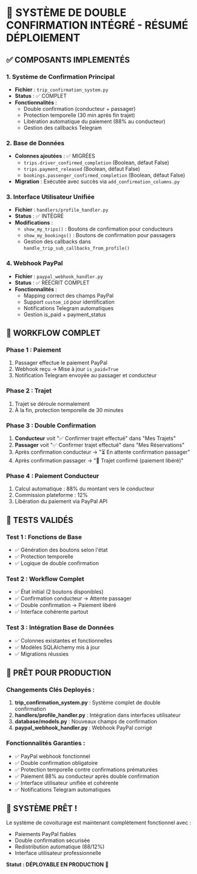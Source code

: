 # 🎯 SYSTÈME DE DOUBLE CONFIRMATION INTÉGRÉ - RÉSUMÉ DÉPLOIEMENT

## ✅ COMPOSANTS IMPLEMENTÉS

### 1. Système de Confirmation Principal
- **Fichier** : `trip_confirmation_system.py`
- **Status** : ✅ COMPLET
- **Fonctionnalités** :
  - Double confirmation (conducteur + passager)
  - Protection temporelle (30 min après fin trajet)
  - Libération automatique du paiement (88% au conducteur)
  - Gestion des callbacks Telegram

### 2. Base de Données
- **Colonnes ajoutées** : ✅ MIGRÉES
  - `trips.driver_confirmed_completion` (Boolean, défaut False)
  - `trips.payment_released` (Boolean, défaut False)
  - `bookings.passenger_confirmed_completion` (Boolean, défaut False)
- **Migration** : Exécutée avec succès via `add_confirmation_columns.py`

### 3. Interface Utilisateur Unifiée
- **Fichier** : `handlers/profile_handler.py`
- **Status** : ✅ INTÉGRÉ
- **Modifications** :
  - `show_my_trips()` : Boutons de confirmation pour conducteurs
  - `show_my_bookings()` : Boutons de confirmation pour passagers
  - Gestion des callbacks dans `handle_trip_sub_callbacks_from_profile()`

### 4. Webhook PayPal
- **Fichier** : `paypal_webhook_handler.py`
- **Status** : ✅ RÉÉCRIT COMPLET
- **Fonctionnalités** :
  - Mapping correct des champs PayPal
  - Support `custom_id` pour identification
  - Notifications Telegram automatiques
  - Gestion is_paid + payment_status

## 🔧 WORKFLOW COMPLET

### Phase 1 : Paiement
1. Passager effectue le paiement PayPal
2. Webhook reçu → Mise à jour `is_paid=True`
3. Notification Telegram envoyée au passager et conducteur

### Phase 2 : Trajet
1. Trajet se déroule normalement
2. À la fin, protection temporelle de 30 minutes

### Phase 3 : Double Confirmation
1. **Conducteur** voit "✅ Confirmer trajet effectué" dans "Mes Trajets"
2. **Passager** voit "✅ Confirmer trajet effectué" dans "Mes Réservations"  
3. Après confirmation conducteur → "⏳ En attente confirmation passager"
4. Après confirmation passager → "🎉 Trajet confirmé (paiement libéré)"

### Phase 4 : Paiement Conducteur
1. Calcul automatique : 88% du montant vers le conducteur
2. Commission plateforme : 12%
3. Libération du paiement via PayPal API

## 🧪 TESTS VALIDÉS

### Test 1 : Fonctions de Base
- ✅ Génération des boutons selon l'état
- ✅ Protection temporelle
- ✅ Logique de double confirmation

### Test 2 : Workflow Complet
- ✅ État initial (2 boutons disponibles)
- ✅ Confirmation conducteur → Attente passager
- ✅ Double confirmation → Paiement libéré
- ✅ Interface cohérente partout

### Test 3 : Intégration Base de Données
- ✅ Colonnes existantes et fonctionnelles
- ✅ Modèles SQLAlchemy mis à jour
- ✅ Migrations réussies

## 🚀 PRÊT POUR PRODUCTION

### Changements Clés Deployés :
1. **trip_confirmation_system.py** : Système complet de double confirmation
2. **handlers/profile_handler.py** : Intégration dans interfaces utilisateur
3. **database/models.py** : Nouveaux champs de confirmation
4. **paypal_webhook_handler.py** : Webhook PayPal corrigé

### Fonctionnalités Garanties :
- ✅ PayPal webhook fonctionnel
- ✅ Double confirmation obligatoire
- ✅ Protection temporelle contre confirmations prématurées
- ✅ Paiement 88% au conducteur après double confirmation
- ✅ Interface utilisateur unifiée et cohérente
- ✅ Notifications Telegram automatiques

## 🎯 SYSTÈME PRÊT !

Le système de covoiturage est maintenant complètement fonctionnel avec :
- Paiements PayPal fiables
- Double confirmation sécurisée
- Redistribution automatique (88/12%)
- Interface utilisateur professionnelle

**Statut : DÉPLOYABLE EN PRODUCTION** 🚀
